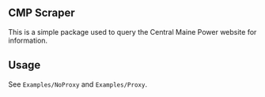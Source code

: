 CMP Scraper
---

This is a simple package used to query the Central Maine Power website for information.

Usage
---

See `Examples/NoProxy` and `Examples/Proxy`.